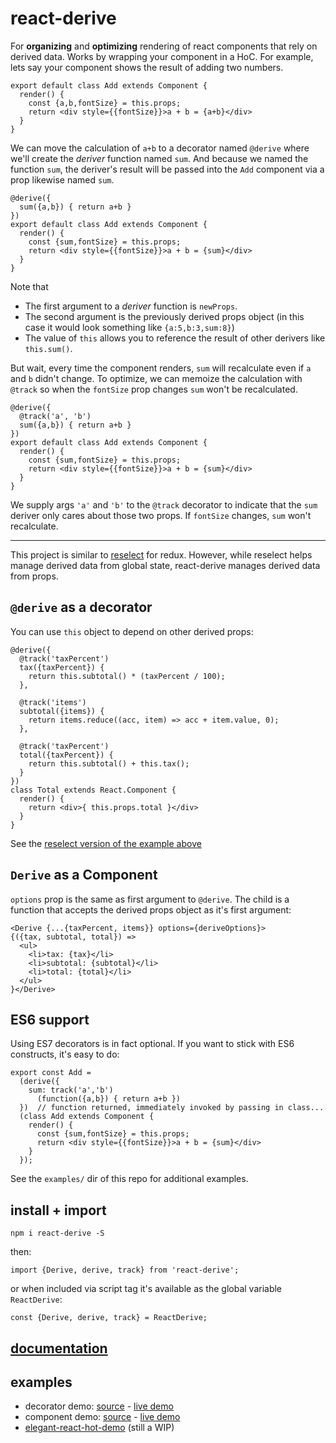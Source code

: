 # react-derive

For **organizing** and **optimizing** rendering of react components
that rely on derived data. Works by wrapping your component in a HoC.
For example, lets say your
component shows the result of adding two numbers.

    export default class Add extends Component {
      render() {
        const {a,b,fontSize} = this.props;
        return <div style={{fontSize}}>a + b = {a+b}</div>
      }
    }

We can move the calculation of `a+b` to a decorator named `@derive`
where we'll create the *deriver* function named `sum`. And because we
named the function `sum`, the deriver's result will be passed
into the `Add` component via a prop likewise named `sum`.

    @derive({
      sum({a,b}) { return a+b }
    })
    export default class Add extends Component {
      render() {
        const {sum,fontSize} = this.props;
        return <div style={{fontSize}}>a + b = {sum}</div>
      }
    }

Note that

- The first argument to a *deriver* function is `newProps`.
- The second argument is the previously derived props object
  (in this case it would look something like `{a:5,b:3,sum:8}`)
- The value of `this` allows you to reference the result of other
  derivers like `this.sum()`.

But wait, every time the component renders, `sum` will recalculate even
if `a` and `b` didn't change. To optimize, we can memoize the calculation with `@track`
so when the `fontSize` prop changes `sum` won't be recalculated.

    @derive({
      @track('a', 'b')
      sum({a,b}) { return a+b }
    })
    export default class Add extends Component {
      render() {
        const {sum,fontSize} = this.props;
        return <div style={{fontSize}}>a + b = {sum}</div>
      }
    }

We supply args `'a'` and `'b'` to the `@track`
decorator to indicate that the `sum` deriver only
cares about those two props. If `fontSize` changes,
`sum` won't recalculate.

-------

This project is similar to [reselect](https://github.com/faassen/reselect)
for redux. However, while reselect helps manage derived data from 
global state, react-derive manages derived data from props.

## `@derive` as a decorator

You can use `this` object to depend on other derived props:

    @derive({
      @track('taxPercent')
      tax({taxPercent}) {
        return this.subtotal() * (taxPercent / 100);
      },

      @track('items')
      subtotal({items}) {
        return items.reduce((acc, item) => acc + item.value, 0);
      },

      @track('taxPercent')
      total({taxPercent}) {
        return this.subtotal() + this.tax();
      }
    })
    class Total extends React.Component {
      render() {
        return <div>{ this.props.total }</div>
      }
    }

See the [reselect version of the example above](https://github.com/faassen/reselect#example)

## `Derive` as a Component

`options` prop is the same as first argument to `@derive`.
The child is a function that accepts the derived props object
as it's first argument:

    <Derive {...{taxPercent, items}} options={deriveOptions}>
    {({tax, subtotal, total}) =>
      <ul>
        <li>tax: {tax}</li>
        <li>subtotal: {subtotal}</li>
        <li>total: {total}</li>
      </ul>
    }</Derive>

## ES6 support

Using ES7 decorators is in fact optional. If you want to stick with
ES6 constructs, it's easy to do:

    export const Add =
      (derive({
        sum: track('a','b')
          (function({a,b}) { return a+b })
      })  // function returned, immediately invoked by passing in class...
      (class Add extends Component {
        render() {
          const {sum,fontSize} = this.props;
          return <div style={{fontSize}}>a + b = {sum}</div>
        }
      });
      
See the `examples/` dir of this repo for additional examples.

## install + import

    npm i react-derive -S

then:

    import {Derive, derive, track} from 'react-derive';

or when included via script tag it's available as the global variable `ReactDerive`:

    const {Derive, derive, track} = ReactDerive;

## [documentation](http://gilbox.github.io/react-derive/index.js.html)

## examples

- decorator demo:  [source](https://github.com/gilbox/react-derive/blob/master/examples/decorator-demo/app.js) - [live demo](http://gilbox.github.io/react-derive/examples/decorator-demo/demo.html)
- component demo:  [source](https://github.com/gilbox/react-derive/blob/master/examples/component-demo/app.js) - [live demo](http://gilbox.github.io/react-derive/examples/component-demo/demo.html)
- [elegant-react-hot-demo](https://github.com/gilbox/elegant-react-hot-demo) (still a WIP)
